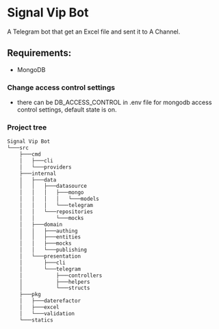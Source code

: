 # Signal Vip Bot

A Telegram bot that get an Excel file and sent it to A Channel.

## Requirements:
- MongoDB

### Change access control settings
- there can be DB_ACCESS_CONTROL in .env file for mongodb access control settings, default state is on.
### Project tree
```bash
Signal Vip Bot
└───src
    ├───cmd
    │   ├───cli
    │   └───providers
    ├───internal
    │   ├───data
    │   │   ├───datasource
    │   │   │   ├───mongo
    │   │   │   │   └───models
    │   │   │   └───telegram
    │   │   └───repositories
    │   │       └───mocks
    │   ├───domain
    │   │   ├───authing
    │   │   ├───entities
    │   │   ├───mocks
    │   │   └───publishing
    │   └───presentation
    │       ├───cli
    │       └───telegram
    │           ├───controllers
    │           ├───helpers
    │           └───structs
    ├───pkg
    │   ├───daterefactor
    │   ├───excel
    │   └───validation
    └───statics
```
